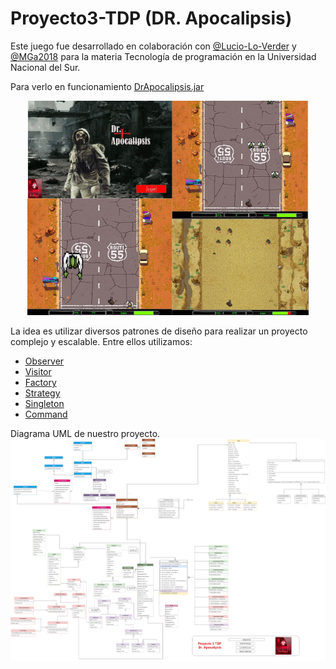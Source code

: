 # Proyecto3-TDP (DR. Apocalipsis)

Este juego fue desarrollado en colaboración con <a href="https://github.com/Lucio-Lo-Verde">@Lucio-Lo-Verder</a> y <a href="https://github.com/MGa2018">@MGa2018</a> para la materia Tecnología de programación en la Universidad Nacional del Sur.

Para verlo en funcionamiento <a href="https://github.com/santozzi/Proyecto3-TDP/blob/master/DrApocalipsis.jar">DrApocalipsis.jar</a>
<p align="center">
  <img src="https://github.com/santozzi/Proyecto3-TDP/blob/master/drApocalipsis.png" width="450" title="DrApocalipsisPicture">
  
</p>

La idea es utilizar diversos patrones de diseño para realizar un proyecto complejo y escalable. Entre ellos utilizamos:
<ul>
    <li><a href="https://refactoring.guru/es/design-patterns/observer">Observer</a></li>
    <li><a href="https://refactoring.guru/es/design-patterns/visitor">Visitor</a></li>
    <li> <a href="https://refactoring.guru/es/design-patterns/factory-method">Factory</li></a>
    <li><a href="https://refactoring.guru/es/design-patterns/strategy">Strategy</a></li>
    <li><a href="https://refactoring.guru/es/design-patterns/singleton">Singleton</a></li>
    <li><a href="https://refactoring.guru/es/design-patterns/command">Command</a></li>
  </ul>
Diagrama UML de nuestro proyecto.
 <img src="https://github.com/santozzi/Proyecto3-TDP/blob/master/Proyecto%203%20-TDP.png" width="1700" title="UML">
